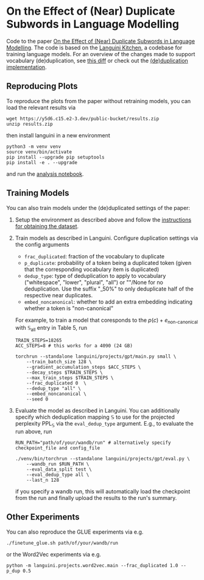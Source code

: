 # On the Effect of (Near) Duplicate Subwords in Language Modelling

Code to the paper [On the Effect of (Near) Duplicate Subwords in Language Modelling](https://arxiv.org/abs/2404.06508). The code is based on the [Languini Kitchen](https://github.com/languini-kitchen/languini-kitchen), a codebase for training language models. For an overview of the changes made to support vocabulary (de)duplication, see [this diff](https://github.com/antonschafer/duplicate-subwords/pull/1/files) or check out the [(de)duplication implementation](./languini/de_duplication/mappings.py).

## Reproducing Plots
To reproduce the plots from the paper without retraining models, you can load the relevant results via
```
wget https://y5d6.c15.e2-3.dev/public-bucket/results.zip
unzip results.zip
```
then install languini in a new environment
```
python3 -m venv venv
source venv/bin/activate
pip install --upgrade pip setuptools
pip install -e . --upgrade
```
and run the [analysis notebook](analysis.ipynb).

## Training Models

You can also train models under the (de)duplicated settings of the paper:

1. Setup the environment as described above and follow the [instructions for obtaining the dataset](#download-and-tokenise-the-books3-dataset).
2. Train models as described in Languini. Configure duplication settings via the config arguments
    - `frac_duplicated`: fraction of the vocabulary to duplicate
    - `p_duplicate`: probability of a token being a duplicated token (given that the corresponding vocabulary item is duplicated)
    - `dedup_type`: type of deduplication to apply to vocabulary ("whitespace", "lower", "plural", "all") or ""/None for no deduplication. Use the suffix "_50%" to only deduplicate half of the respective near duplicates.
    - `embed_noncanonical`: whether to add an extra embedding indicating whether a token is "non-canonical"
    
    For example, to train a model that coresponds to the $p(c) + e_\text{non-canonical}$ with  $\mathbb{S}_\text{all}$ entry in Table 5, run
    ```
    TRAIN_STEPS=18265
    ACC_STEPS=8 # this works for a 4090 (24 GB)

    torchrun --standalone languini/projects/gpt/main.py small \
        --train_batch_size 128 \
        --gradient_accumulation_steps $ACC_STEPS \
        --decay_steps $TRAIN_STEPS \
        --max_train_steps $TRAIN_STEPS \
        --frac_duplicated 0  \
        --dedup_type "all" \
        --embed_noncanonical \
        --seed 0
    ```
3. Evaluate the model as described in Languini. You can additionally specify which deduplication mapping $\mathbb{S}$ to use for the projected perplexity $\mathrm{PPL}_\mathbb{S}$ via the `eval_dedup_type` argument. E.g., to evaluate the run above, run
    ```
    RUN_PATH="path/of/your/wandb/run" # alternatively specify checkpoint_file and config_file

    ./venv/bin/torchrun --standalone languini/projects/gpt/eval.py \
        --wandb_run $RUN_PATH \
        --eval_data_split test \
        --eval_dedup_type all \
        --last_n 128
    ```
    if you specify a wandb run, this will automatically load the checkpoint from the run and finally upload the results to the run's summary.

## Other Experiments
You can also reproduce the GLUE experiments via e.g.
```
./finetune_glue.sh path/of/your/wandb/run 
```

or the Word2Vec experiments via e.g.
```
python -m languini.projects.word2vec.main --frac_duplicated 1.0 --p_dup 0.5
```


